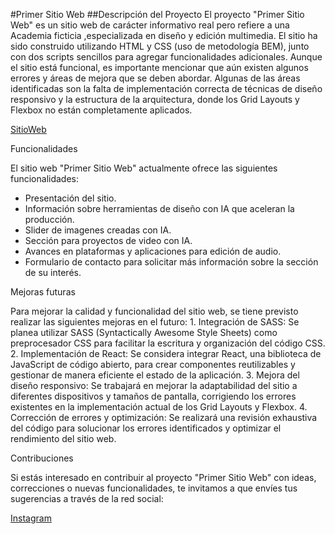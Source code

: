 #Primer Sitio Web
##Descripción del Proyecto
El proyecto "Primer Sitio Web" es un sitio web de carácter informativo real pero refiere a una Academia ficticia ,especializada en diseño y edición multimedia. 
El sitio ha sido construido utilizando HTML y CSS (uso de metodología BEM), junto con dos scripts sencillos para agregar funcionalidades adicionales.
Aunque el sitio está funcional, es importante mencionar que aún existen algunos errores y áreas de mejora que se deben abordar. Algunas de las áreas identificadas son la falta de implementación correcta de técnicas de diseño responsivo y la estructura de la arquitectura, donde los Grid Layouts y Flexbox no están completamente aplicados.

[SitioWeb](https://www.ldnagore.com.ar/is28usuario4/ "SitioWeb")

Funcionalidades

El sitio web "Primer Sitio Web" actualmente ofrece las siguientes funcionalidades:
<ul>
      <li>Presentación del sitio.</li>
      <li>Información sobre herramientas de diseño con IA que aceleran la producción.</li>
      <li>Slider de imagenes creadas con IA.</li>
      <li>Sección para proyectos de video con IA.</li>
      <li>Avances en plataformas y aplicaciones para edición de audio.</li>
      <li>Formulario de contacto para solicitar más información sobre la sección de su interés.</li>
</ul>

Mejoras futuras

Para mejorar la calidad y funcionalidad del sitio web, se tiene previsto realizar las siguientes mejoras en el futuro:
    1. Integración de SASS: Se planea utilizar SASS (Syntactically Awesome Style Sheets) como preprocesador CSS para facilitar la escritura y organización del código CSS.
    2. Implementación de React: Se considera integrar React, una biblioteca de JavaScript de código abierto, para crear componentes reutilizables y gestionar de manera eficiente el estado de la aplicación.
    3. Mejora del diseño responsivo: Se trabajará en mejorar la adaptabilidad del sitio a diferentes dispositivos y tamaños de pantalla, corrigiendo los errores existentes en la implementación actual de los Grid Layouts y Flexbox.
    4. Corrección de errores y optimización: Se realizará una revisión exhaustiva del código para solucionar los errores identificados y optimizar el rendimiento del sitio web.

Contribuciones
<p>Si estás interesado en contribuir al proyecto "Primer Sitio Web" con ideas, correcciones o nuevas funcionalidades, te invitamos a que envíes tus sugerencias a través de la red social: </p>

[Instagram](https://www.instagram.com/crystina_gonzalez/# "Instagram")
